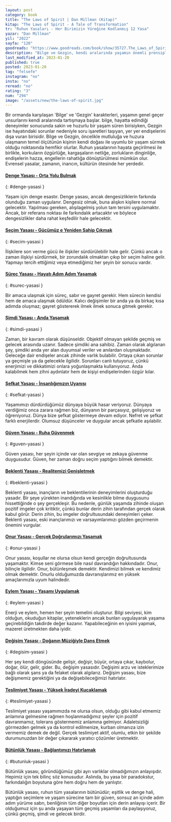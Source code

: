 ```yaml
---
layout: post
category: book
title: "The Laws of Spirit | Dan Millman (Kitap)"
kitap: "The Laws of Spirit - A Tale of Transformation"
tr: "Ruhun Yasaları - Her Birimizin Yüreğine Kodlanmış 12 Yasa"
yazar: "Dan Millman"
yil: "2022"
sayfa: "120"
goodreads: "https://www.goodreads.com/book/show/35727.The_Laws_of_Spirit"
description: "Bilge ve Gezgin, kendi aralarında yaşamın önemli prensiplerini çeşitli örneklerle ve metaforlarla tartışıyorlar."
last_modified_at: 2023-01-20
published: true
posted: 2023-01-20
tag: "felsefe"
instagram: "no"
insta: "no"
reread: "no"
rating: "3"
num: "294"
image: "/assets/new/the-laws-of-spirit.jpg"
---
```


Bir ormanda karşılaşan 'Bilge' ve 'Gezgin' karakterleri, yaşamın genel geçer unsurlarını kendi aralarında tartışmaya başlar. bilge, hayatta edindiği deneyimler sonucunda sakin ve huzurlu bir yaşam süren birisiyken, Gezgin ise hayatındaki sorunlar nedeniyle soru işaretleri taşıyan, yer yer endişelerini dışa vuran birisidir. Bilge ve Gezgin, öncelikle mutluluğa ve huzura ulaşmanın temel ölçütünün kişinin kendi doğası ile uyumlu bir yaşam sürmek olduğu noktasında hemfikir olurlar. Ruhun yasalarının hayata geçirilmesi ile birlikte, korkuların özgürlüğe, kargaşaların netliğe, zorlukların dinginliğe, endişelerin hazza, engellerin rahatlığa dönüştürülmesi mümkün olur. Evrensel yasalar, zamanın, inancın, kültürün ötesinde her yerdedir.

#### [Denge Yasası - Orta Yolu Bulmak](#denge-yasasi)
{: #denge-yasasi }

Yaşam için denge esastır. Denge yasası, ancak dengesizliklerin farkında olunduğu zaman uygulanır. Dengesiz olmak, buna alışkın kişilere normal gelecektir. Yapılması gereken, alışılagelmiş yolun tam tersini uygulamaktır. Ancak, bir referans noktası ile farkındalık artacaktır ve böylece dengesizlikler daha rahat keşfedilir hale gelecektir.

#### [Seçim Yasası - Gücümüz e Yeniden Sahip Çıkmak](#secim-yasasi)
{: #secim-yasasi }

İlişkilere son verme gücü ile ilişkiler sürdürülebilir hale gelir. Çünkü ancak o zaman ilişkiyi sürdürmek, bir zorundalık olmaktan çıkıp bir seçim haline gelir. Yapmayı tercih ettiğimiz veya etmediğimiz her şeyin bir sonucu vardır.

#### [Süreç Yasası - Hayatı Adım Adım Yaşamak](#surec-yasasi)
{: #surec-yasasi }

Bir amaca ulaşmak için süreç, sabır ve gayret gerekir. Hem sürecin kendisi hem de amaca ulaşmak ödüldür. Kalıcı değişimler bir anda ya da birkaç kısa adımda oluşmaz; gayret göstererek ilmek ilmek sonuca gitmek gerekir. 

#### [Şimdi Yasası - Anda Yaşamak](#simdi-yasasi)
{: #simdi-yasasi }

Zaman, bir kavram olarak düşünseldir. Objektif olmayan şekilde geçmiş ve gelecek arasında uzanır. Sadece şimdiki ana sahibiz. Zaman olarak algılanan şey, şimdiki anda yer alan duyumsal veriler ve anılardan oluşmaktadır. Geleceğe dair endişeler ancak zihinde varlık bulabilir. Ortaya çıkan sorunlar ya geçmişle ya da gelecekle ilgilidir. Sorunları canlı tutuyoruz, çünkü enerjimizi ve dikkatimizi onlara yoğunlaşmakta kullanıyoruz. Anda kalabilmek hem zihni aydınlatır hem de kişiyi endişelerinden özgür kılar.

#### [Şefkat Yasası - İnsanlığımızın Uyanışı](#sefkat-yasasi)
{: #sefkat-yasasi }

Yaşamımızı dürdürdüğümüz dünyaya büyük hasar veriyoruz. Dünyaya verdiğimiz onca zarara rağmen biz, dünyanın bir parçasıyız, gelişiyoruz ve öğreniyoruz. Dünya bize şefkat göstermeye devam ediyor. Nefret ve şefkat farklı enerjilerdir. Olumsuz düşünceler ve duygular ancak şefkatle aşılabilir. 

#### [Güven Yasası - Ruha Güvenmek](#guven-yasasi)
{: #guven-yasasi }

Güven yasası, her şeyin içinde var olan sevgiye ve zekaya güvenme duygusudur. Güven, her zaman doğru seçim yaptığını bilmek demektir. 

#### [Beklenti Yasası - Realitemizi Genişletmek](#beklenti-yasasi)
{: #beklenti-yasasi }

Beklenti yasası, inançların ve beklentilerinin deneyimlerini oluşturduğu yasadır. Bir şeye yürekten inandığında  ve kesinlikle bilme duygusunu hissettiğinde o şey gerçekleşir. Bu nedenle, günlük yaşamda zihinde oluşan pozitif imgeler çok kritiktir, çünkü bunlar derin zihin tarafından gerçek olarak kabul görür. Derin zihin, bu imgeler doğrultusundaki deneyimleri çeker. Beklenti yasası, eski inançlarımızı ve varsayımlarımızı gözden geçirmenin önemini vurgular.

#### [Onur Yasası - Gerçek Doğrularımızı Yaşamak](#onur-yasasi)
{: #onur-yasasi }

Onur yasası, koşullar ne olursa olsun kendi gerçeğin doğrultusunda yaşamaktır. Kimse seni görmese bile nasıl davrandığın hakkındadır. Onur, bilinçle ilgilidir. Onur, bütünleşmek demektir. Kendimizi bilmek ve kendimiz olmak demektir. Onurlu olduğumuzda davranışlarımız en yüksek amaçlarımızla uyum halindedir. 

#### [Eylem Yasası - Yaşamı Uygulamak](#eylem-yasasi)
{: #eylem-yasasi }

Enerji ve eylem, hemen her şeyin temelini oluşturur. Bilgi seviyesi, kim olduğun, okuduğun kitaplar, yeteneklerin ancak bunları uygulayarak yaşama geçirebildiğin takdirde değer kazanır. Yapabileceğinin en iyisini yapmak, mazeret üretmekten daha iyidir.

#### [Değişim Yasası - Doğanın Müziğiyle Dans Etmek](#degisim-yasasi)
{: #degisim-yasasi }

Her şey kendi döngüsünde gelişir, değişir, büyür, ortaya çıkar, kaybolur, doğar, ölür, gelir, gider. Bu, değişim yasasıdır. Değişimi arzu ve isteklerimize bağlı olarak şans ya da felaket olarak algılarız. Değişim yasası, bize değişmemiz gerektiğini ya da değişebileceğimizi hatırlatır.

#### [Teslimiyet Yasası - Yüksek İradeyi Kucaklamak](#teslimiyet-yasasi)
{: #teslimiyet-yasasi }

Teslimiyet yasası yaşamımızda ne olursa olsun, olduğu gibi kabul etmemiz anlamına gelmesine rağmen hoşlanmadığımız şeyler için pozitif davranmamız, tolerans göstermemiz anlamına gelmiyor. Adaletsizliği görmezden gelmek ya da kontrol edilmenize, kurban olmanıza izin vermemiz demek de değil. Gerçek teslimiyet aktif, olumlu, etkin bir şekilde durumunuzdan bir değer çıkararak yaratıcı çözümler üretmektir.

#### [Bütünlük Yasası - Bağlantımızı Hatırlamak](#butunluk-yasasi)
{: #butunluk-yasasi }

Bütünlük yasası, göründüğümüz gibi ayrı varlıklar olmadığımızın anlayışıdır. Hepimiz için tek bilinç söz konusudur. Aslında, bu yasa bir paradokstur, farkındalığın boyutuna göre hem doğru hem de yanlıştır. 

Bütünlük yasası, ruhun tüm yasalarının bütünüdür; eşitlik ve denge hali, yaptığın seçimlere ve yaşam sürecine tam bir güven, sonsuz an içinde adım adım yürüme sabrı, benliğinin tüm diğer boyutları için derin anlayışı içerir. Bir olduğumuz için şu anda yaşayan tüm geçmiş yaşamları da paylaşıyoruz, çünkü geçmiş, şimdi ve gelecek birdir.

